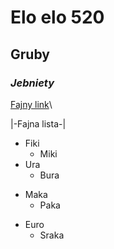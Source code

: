 # Elo elo 520 
## **Gruby** 
### *Jebniety* 
[Fajny link](https://youtu.be/axtnPlGJVIA)\

 |-Fajna lista-| 
* Fiki 
  * Miki
* Ura 
  + Bura
+ Maka 
  - Paka 
- Euro 
  - Sraka
